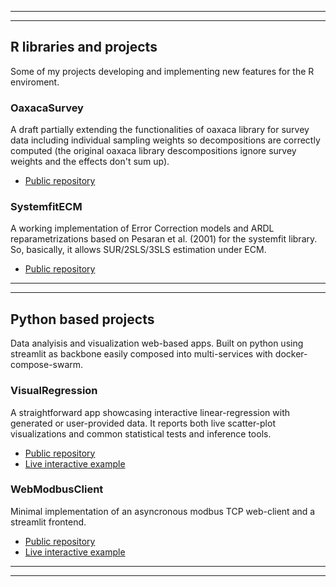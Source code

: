 -----------------------------------------------------------------------------------------------------
-----------------------------------------------------------------------------------------------------

## R libraries and projects

Some of my projects developing and implementing new features for the R enviroment.

### OaxacaSurvey

A draft partially extending the functionalities of oaxaca library for survey data including individual sampling weights so decompositions are correctly computed (the original oaxaca library descompositions ignore survey weights and the effects don't sum up).

- [Public repository](https://github.com/iliciuv/OaxacaSurvey)

### SystemfitECM

A working implementation of Error Correction models and ARDL reparametrizations based on Pesaran et al. (2001) for the systemfit library. So, basically, it allows SUR/2SLS/3SLS estimation under ECM.

- [Public repository](https://github.com/iliciuv/systemfitECM)

-----------------------------------------------------------------------------------------------------
-----------------------------------------------------------------------------------------------------

## Python based projects

Data analyisis and visualization web-based apps. Built on python using streamlit as backbone easily composed into multi-services with docker-compose-swarm.

### VisualRegression

A straightforward app showcasing interactive linear-regression with generated or user-provided data. It reports both live scatter-plot visualizations and common statistical tests and inference tools.

- [Public repository](https://github.com/iliciuv/visual-regression)
- [Live interactive example](https://visual-regression.streamlit.app/)

### WebModbusClient

Minimal implementation of an asyncronous modbus TCP web-client and a streamlit frontend.

- [Public repository](https://github.com/iliciuv/WebModbusClient)
- [Live interactive example](https://webmodbusclient.streamlit.app/)

-----------------------------------------------------------------------------------------------------
-----------------------------------------------------------------------------------------------------

